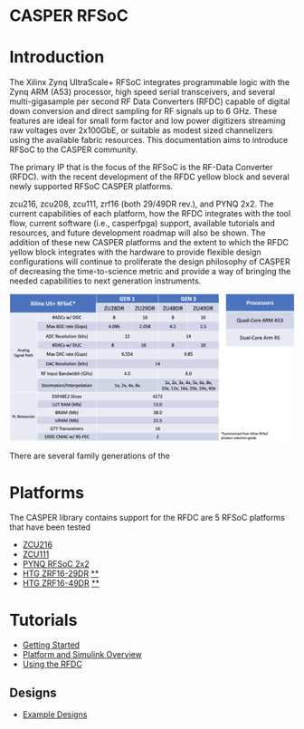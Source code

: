 # CASPER RFSoC

# Introduction
The Xilinx Zynq UltraScale+ RFSoC integrates programmable logic with the Zynq
ARM (A53) processor, high speed serial transceivers, and several
multi-gigasample per second RF Data Converters (RFDC) capable of digital down
conversion and direct sampling for RF signals up to 6 GHz. These features are
ideal for small form factor and low power digitizers streaming raw voltages over
2x100GbE, or suitable as modest sized channelizers using the available fabric
resources. This documentation aims to introduce RFSoC to the CASPER community.

The primary IP that is the focus of the RFSoC is the RF-Data Converter (RFDC).
with the recent development of the RFDC yellow block and several newly supported
RFSoC CASPER platforms.

zcu216, zcu208, zcu111, zrf16 (both 29/49DR rev.), and PYNQ
2x2. The current capabilities of each platform, how the RFDC integrates with the
tool flow, current software (i.e., casperfpga) support, available tutorials and
resources, and future development roadmap will also be shown. The addition of
these new CASPER platforms and the extent to which the RFDC yellow block
integrates with the hardware to provide flexible design configurations will
continue to proliferate the design philosophy of CASPER of decreasing the
time-to-science metric and provide a way of bringing the needed capabilities to
next generation instruments.

![](../../_static/img/rfsoc/readme/rfsoc_spec_table.png)

There are several family generations of the

# Platforms
The CASPER library contains support for the RFDC are 5 RFSoC platforms that have been tested
  * [ZCU216][zcu216]
  * [ZCU111][zcu111]
  * [PYNQ RFSoC 2x2][pynq-rfsoc2x2]
  * [HTG ZRF16-29DR][htg-zrf16] [\*\*][htg-disclaimers]
  * [HTG ZRF16-49DR][htg-zrf16] [\*\*][htg-disclaimers]


# Tutorials
* [Getting Started][getting-started]
* [Platform and Simulink Overview][platform-overview]
* [Using the RFDC][rfdc]

## Designs
* [Example Designs][example-designs]

[zcu216]: https://www.xilinx.com/products/boards-and-kits/zcu216.html
[zcu208]: https://www.xilinx.com/products/boards-and-kits/zcu208.html
[zcu111]: https://www.xilinx.com/products/boards-and-kits/zcu111.html
[htg-zrf16]: http://www.hitechglobal.com/Boards/16ADC-DAC_Zynq_RFSOC.htm
[pynq-rfsoc2x2]: https://www.rfsoc-pynq.io
[htg-disclaimers]: ./htg-disclaimers.md


[getting-started]: ./tut_getting_started.md
[platform-overview]: ./tut_platform.md
[rfdc]: ./tut_rfdc.md
[example-designs]: ./tut_designs/readme.md
